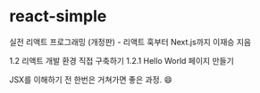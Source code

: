 # react-simple

실전 리액트 프로그래밍 (개정판) - 리액트 훅부터 Next.js까지
이재승 지음

1.2 리액트 개발 환경 직접 구축하기
1.2.1 Hello World 페이지 만들기

JSX를 이해하기 전 한번은 거쳐가면 좋은 과정. 😄 